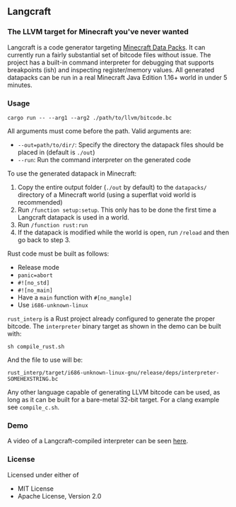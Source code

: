 ## Langcraft
### The LLVM target for Minecraft you've never wanted

Langcraft is a code generator targeting [Minecraft Data Packs](https://minecraft.gamepedia.com/Data_Pack). It can currently run a fairly substantial set of bitcode files without issue. The project has a built-in command interpreter for debugging that supports breakpoints (ish) and inspecting register/memory values. All generated datapacks can be run in a real Minecraft Java Edition 1.16+ world in under 5 minutes.

### Usage
```
cargo run -- --arg1 --arg2 ./path/to/llvm/bitcode.bc
```
All arguments must come before the path. Valid arguments are:
 - `--out=path/to/dir/`: Specify the directory the datapack files should be placed in (default is `./out`)
 - `--run`: Run the command interpreter on the generated code

To use the generated datapack in Minecraft:
 1. Copy the entire output folder (`./out` by default) to the `datapacks/` directory of a Minecraft world (using a superflat void world is recommended)
 2. Run `/function setup:setup`. This only has to be done the first time a Langcraft datapack is used in a world.
 3. Run `/function rust:run`
 4. If the datapack is modified while the world is open, run `/reload` and then go back to step 3.

Rust code must be built as follows:
 - Release mode 
 - `panic=abort`
 - `#![no_std]`
 - `#![no_main]`
 - Have a `main` function with `#[no_mangle]`
 - Use `i686-unknown-linux`

`rust_interp` is a Rust project already configured to generate the proper bitcode. The `interpreter` binary target as shown in the demo can be built with:
```
sh compile_rust.sh
```

And the file to use will be:

`rust_interp/target/i686-unknown-linux-gnu/release/deps/interpreter-SOMEHEXSTRING.bc`

Any other language capable of generating LLVM bitcode can be used, as long as it can be built for a bare-metal 32-bit target. For a clang example see `compile_c.sh`.

### Demo
A video of a Langcraft-compiled interpreter can be seen [here](https://youtu.be/Cx0w5Wn9pPU).

### License
Licensed under either of
 - MIT License
 - Apache License, Version 2.0